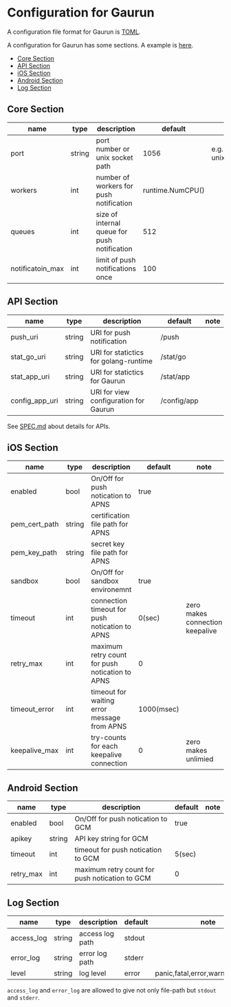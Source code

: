 # Configuration for Gaurun

A configuration file format for Gaurun is [TOML](https://github.com/toml-lang/toml).

A configuration for Gaurun has some sections. A example is [here](conf/gaurun.toml).

 * [Core Section](#core-section)
 * [API Section](#api-section)
 * [iOS Section](#ios-section)
 * [Android Section](#android-section)
 * [Log Section](#log-section)

## Core Section

|name            |type  |description                                 |default         |note                                |
|----------------|------|--------------------------------------------|----------------|------------------------------------|
|port            |string|port number or unix socket path             |1056            |e.g.)1056, unix:/tmp/gaurun.sock    |
|workers         |int   |number of workers for push notification     |runtime.NumCPU()|                                    |
|queues          |int   |size of internal queue for push notification|512             |                                    |
|notificatoin_max|int   |limit of push notifications once            |100             |                                    |

## API Section

|name          |type  |description                          |default    |note|
|--------------|------|-------------------------------------|-----------|----|
|push_uri      |string|URI for push notification            |/push      |    |
|stat_go_uri   |string|URI for statictics for golang-runtime|/stat/go   |    |
|stat_app_uri  |string|URI for statictics for Gaurun        |/stat/app  |    |
|config_app_uri|string|URI for view configuration for Gaurun|/config/app|    |

See [SPEC.md](SPEC.md) about details for APIs.

## iOS Section

|name         |type  |description                                    |default   |note|
|-------------|------|-----------------------------------------------|----------|----|
|enabled      |bool  |On/Off for push notication to APNS             |true      |    |
|pem_cert_path|string|certification file path for APNS               |          |    |
|pem_key_path |string|secret key file path for APNS                  |          |    |
|sandbox      |bool  |On/Off for sandbox environemnt                 |true      |    |
|timeout      |int   |connection timeout for push notication to APNS |0(sec)    |zero makes connection keepalive|
|retry_max    |int   |maximum retry count for push notication to APNS|0         |    |
|timeout_error|int   |timeout for waiting error message from APNS    |1000(msec)|    |
|keepalive_max|int   |try-counts for each keepalive connection       |0         |zero makes unlimied|

## Android Section

|name         |type  |description                                   |default|note|
|-------------|------|----------------------------------------------|-------|----|
|enabled      |bool  |On/Off for push notication to GCM             |true   |    |
|apikey       |string|API key string for GCM                        |       |    |
|timeout      |int   |timeout for push notication to GCM            |5(sec) |    |
|retry_max    |int   |maximum retry count for push notication to GCM|0      |    |

## Log Section

|name      |type  |description    |default|note                             |
|----------|------|---------------|-------|---------------------------------|
|access_log|string|access log path|stdout |                                 |
|error_log |string|error log path |stderr |                                 |
|level     |string|log level      |error  |panic,fatal,error,warn,info,debug|

`access_log` and `error_log` are allowed to give not only file-path but `stdout` and `stderr`.
